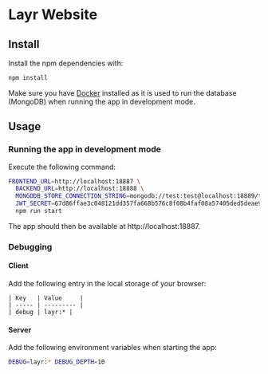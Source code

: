 # Layr Website

## Install

Install the npm dependencies with:

```sh
npm install
```

Make sure you have [Docker](https://www.docker.com/) installed as it is used to run the database (MongoDB) when running the app in development mode.

## Usage

### Running the app in development mode

Execute the following command:

```sh
FRONTEND_URL=http://localhost:18887 \
  BACKEND_URL=http://localhost:18888 \
  MONGODB_STORE_CONNECTION_STRING=mongodb://test:test@localhost:18889/test \
  JWT_SECRET=67d86ffae3c048121dd357fa668b576c8f08b4faf08a57405ded5deae9a7e8f1dec98d35f3bbf4284dbab00fe3341dbc45890baa4a7c5dcc83499ffafb8bd6bb \
  npm run start
```

The app should then be available at http://localhost:18887.

### Debugging

#### Client

Add the following entry in the local storage of your browser:

```
| Key   | Value     |
| ----- | --------- |
| debug | layr:* |
```

#### Server

Add the following environment variables when starting the app:

```sh
DEBUG=layr:* DEBUG_DEPTH=10
```
